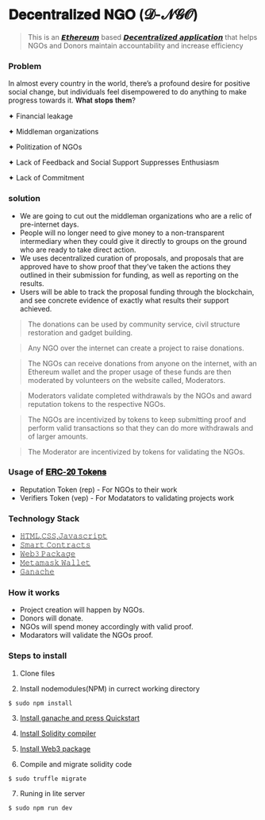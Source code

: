 # 𝐃𝐞𝐜𝐞𝐧𝐭𝐫𝐚𝐥𝐢𝐳𝐞𝐝 𝐍𝐆𝐎 (𝓓-𝓝𝓖𝓞) 
> This is an [𝙀𝙩𝙝𝙚𝙧𝙚𝙪𝙢](https://ethereum.org/en/) based [𝘿𝙚𝙘𝙚𝙣𝙩𝙧𝙖𝙡𝙞𝙯𝙚𝙙 𝙖𝙥𝙥𝙡𝙞𝙘𝙖𝙩𝙞𝙤𝙣](https://blockchainhub.net/decentralized-applications-dapps/) that helps NGOs and Donors maintain accountability and increase efficiency

### Problem
In almost every country in the world, there’s a profound desire for positive social change, but individuals feel disempowered to do anything to make progress towards it. 𝐖𝐡𝐚𝐭 𝐬𝐭𝐨𝐩𝐬 𝐭𝐡𝐞𝐦?

  ✦ Financial leakage

  ✦ Middleman organizations

  ✦ Politization of NGOs

  ✦ Lack of Feedback and Social Support Suppresses Enthusiasm

  ✦ Lack of Commitment

### solution
* We are going to cut out the middleman organizations who are a relic of pre-internet days.
* People will no longer need to give money to a non-transparent intermediary when they could give it directly to groups on the ground who are ready to take direct action.
* We uses decentralized curation of proposals, and proposals that are approved have to show proof that they’ve taken the actions they outlined in their submission for funding, as well as reporting on the results. 
* Users will be able to track the proposal funding through the blockchain, and see concrete evidence of exactly what results their support achieved.



 >  The donations can be used by community service, civil structure restoration and gadget building. 
 
 >  Any NGO over the internet can create a project to raise donations.
 
 >  The NGOs can receive donations from anyone on the internet, with an Ethereum wallet and the proper usage of
    these funds are then moderated by volunteers on the website called, Moderators.
   
 >  Moderators validate completed withdrawals by the NGOs and award reputation tokens to the respective NGOs.
 
 >  The NGOs are incentivized by tokens to keep submitting proof and perform valid transactions so that 
    they can do more withdrawals and of larger amounts.
   
 >  The Moderator are incentivized by tokens for validating the NGOs.



### Usage of [𝐄𝐑𝐂-𝟐𝟎 𝐓𝐨𝐤𝐞𝐧𝐬](https://cointelegraph.com/explained/erc-20-tokens-explained)
   - Reputation Token (rep) - For NGOs to their work
   - Verifiers Token (vep)  - For Modatators to validating projects work
   
### Technology Stack
   - [𝙷𝚃𝙼𝙻,𝙲𝚂𝚂,𝙹𝚊𝚟𝚊𝚜𝚌𝚛𝚒𝚙𝚝](https://www.w3.org/standards/webdesign/htmlcss.html)
   - [𝚂𝚖𝚊𝚛𝚝 𝙲𝚘𝚗𝚝𝚛𝚊𝚌𝚝𝚜](https://www.ibm.com/blogs/blockchain/2018/07/what-are-smart-contracts-on-blockchain/)
   - [𝚆𝚎𝚋𝟹 𝙿𝚊𝚌𝚔𝚊𝚐𝚎](https://github.com/ethereum/web3.js/)
   - [𝙼𝚎𝚝𝚊𝚖𝚊𝚜𝚔 𝚆𝚊𝚕𝚕𝚎𝚝](https://medium.com/@seanschoi/what-is-metamask-really-what-is-it-7bc1bf48c75)
   - [𝙶𝚊𝚗𝚊𝚌𝚑𝚎](https://www.trufflesuite.com/docs/ganache/quickstart)



### How it works
 - Project creation will happen by NGOs.
 - Donors will donate.  
 - NGOs will spend money accordingly with valid proof.
 - Modarators will validate the NGOs proof.
 
 ### Steps to install 
 1. Clone files
 
 2. Install nodemodules(NPM) in currect working directory
 
 ```shell
 $ sudo npm install
 ```
 
 3. [Install ganache and press Quickstart](https://youtu.be/3PBR4r9aKSg)
 
 4. [Install Solidity compiler](https://solidity.readthedocs.io/en/v0.5.3/installing-solidity.html)
 
 5. [Install Web3 package](https://www.npmjs.com/package/web3)
 
 6. Compile and migrate solidity code
 
 ```shell
 $ sudo truffle migrate
 ```
 7. Runing in lite server
 
 ```shell
 $ sudo npm run dev
 ```




